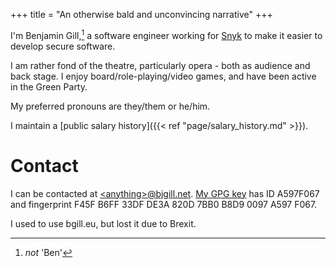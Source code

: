 +++
title = "An otherwise bald and unconvincing narrative"
+++

I'm Benjamin Gill,[^1] a software engineer working for [Snyk](https://snyk.io/) to make it easier to develop secure software.

[^1]: _not_ 'Ben'

I am rather fond of the theatre, particularly opera - both as audience and back stage. I enjoy board/role-playing/video games, and have been active in the Green Party.

My preferred pronouns are they/them or he/him.

I maintain a [public salary history]({{< ref "page/salary_history.md" >}}).

# Contact

I can be contacted at [\<anything>@bjgill.net](mailto:website@bjgill.net). [My GPG key](https://pgp.mit.edu/pks/lookup?op=vindex&search=0xB8D90097A597F067) has ID A597F067 and fingerprint F45F B6FF 33DF DE3A 820D 7BB0 B8D9 0097 A597 F067.

I used to use bgill.eu, but lost it due to Brexit.
